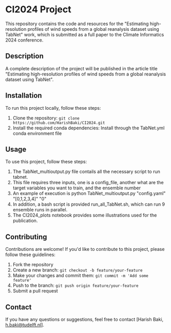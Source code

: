 # CI2024 Project

This repository contains the code and resources for the "Estimating high-resolution profiles of wind speeds from a global reanalysis dataset using TabNet" work, which is submitted as a full paper to the Climate Informatics 2024 conference.

## Description

A complete description of the project will be published in the article title "Estimating high-resolution profiles of wind speeds from a global reanalysis dataset using TabNet".

## Installation

To run this project locally, follow these steps:

1. Clone the repository: `git clone https://github.com/HarishBaki/CI2024.git`
2. Install the required conda dependencies: Install through the TabNet.yml conda environment file

## Usage

To use this project, follow these steps:

1. The TabNet_multioutput.py file contails all the necessary script to run tabnet.
2. This file requires three inputs, one is a config_file, another what are the target variables you want to train, and the ensemble number
3. An example of execution is  python TabNet_multioutput.py "config.yaml" "[0,1,2,3,4]" "0"
4. In addition, a bash script is provided run_all_TabNet.sh, which can run 9 ensemble runs in parallel.
5. The CI2024_plots notebook provides some illustrations used for the publication.

## Contributing

Contributions are welcome! If you'd like to contribute to this project, please follow these guidelines:

1. Fork the repository
2. Create a new branch: `git checkout -b feature/your-feature`
3. Make your changes and commit them: `git commit -m 'Add some feature'`
4. Push to the branch: `git push origin feature/your-feature`
5. Submit a pull request

## Contact

If you have any questions or suggestions, feel free to contact [Harish Baki, h.baki@tudelft.nl].
